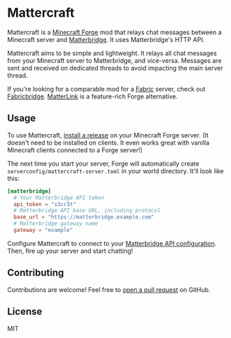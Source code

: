 # Mattercraft

Mattercraft is a [Minecraft Forge](https://minecraftforge.net) mod that relays chat messages between a Minecraft server and [Matterbridge](https://github.com/42wim/matterbridge). It uses Matterbridge's HTTP API.

Mattercraft aims to be simple and lightweight. It relays all chat messages from your Minecraft server to Matterbridge, and vice-versa. Messages are sent and received on dedicated threads to avoid impacting the main server thread.

If you're looking for a comparable mod for a [Fabric](https://fabricmc.net/) server, check out [Fabricbridge](https://github.com/haykam821/Fabricbridge). [MatterLink](https://github.com/elytra/MatterLink) is a feature-rich Forge alternative.

## Usage

To use Mattercraft, [install a release](https://github.com/raws/mattercraft/releases) on your Minecraft Forge server. (It doesn't need to be installed on clients. It even works great with vanilla Minecraft clients connected to a Forge server!)

The next time you start your server, Forge will automatically create `serverconfig/mattercraft-server.toml` in your world directory. It'll look like this:

```toml
[matterbridge]
  # Your Matterbridge API token
  api_token = "s3cr3t"
  # Matterbridge API base URL, including protocol
  base_url = "https://matterbridge.example.com"
  # Matterbridge gateway name
  gateway = "example"
```

Configure Mattercraft to connect to your [Matterbridge API configuration](https://github.com/42wim/matterbridge/wiki/API). Then, fire up your server and start chatting!

## Contributing

Contributions are welcome! Feel free to [open a pull request](https://github.com/raws/mattercraft) on GitHub.

## License

MIT

